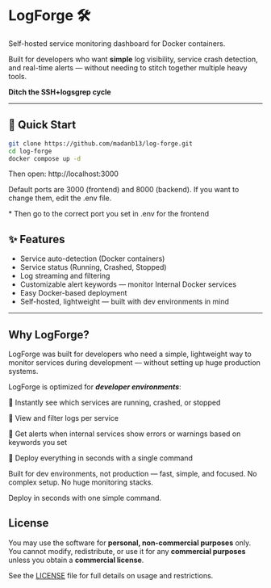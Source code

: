 # LogForge 🛠️

Self-hosted service monitoring dashboard for Docker containers.

Built for developers who want **simple** log visibility, service crash detection, and real-time alerts — without needing to stitch together multiple heavy tools.

**Ditch the SSH+logsgrep cycle**

---

## 🚀 Quick Start

```bash
git clone https://github.com/madanb13/log-forge.git
cd log-forge
docker compose up -d
```
Then open: http://localhost:3000

Default ports are 3000 (frontend) and 8000 (backend).
If you want to change them, edit the .env file.

\* Then go to the correct port you set in .env for the frontend

## ✨ Features
- Service auto-detection (Docker containers)
- Service status (Running, Crashed, Stopped)
- Log streaming and filtering
- Customizable alert keywords — monitor Internal Docker services
- Easy Docker-based deployment
- Self-hosted, lightweight — built with dev environments in mind

---
## Why LogForge?
LogForge was built for developers who need a simple, lightweight way to monitor services during development — without setting up huge production systems.

LogForge is optimized for ***developer environments***:

🔹 Instantly see which services are running, crashed, or stopped

🔹 View and filter logs per service

🔹 Get alerts when internal services show errors or warnings based on keywords you set

🔹 Deploy everything in seconds with a single command

Built for dev environments, not production — fast, simple, and focused. No complex setup. No huge monitoring stacks.

Deploy in seconds with one simple command.

## License

You may use the software for **personal, non-commercial purposes** only. You cannot modify, redistribute, or use it for any **commercial purposes** unless you obtain a **commercial license**.

See the [LICENSE](./LICENSE) file for full details on usage and restrictions.
